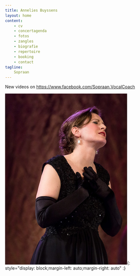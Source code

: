 ```yaml
---
title: Annelies Buyssens
layout: home 
content:
    - cv
    - concertagenda 
    - fotos
    - zangles 
    - biografie
    - repertoire
    - booking
    - contact 
tagline:
    Sopraan
---
```


New videos on <https://www.facebook.com/Sopraan.VocalCoach>

![Annelies Buyssens](/images/others/close_opera.jpg){: style="display: block;margin-left: auto;margin-right: auto" :}


